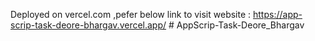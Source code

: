 Deployed on vercel.com ,pefer below link to visit website :
https://app-scrip-task-deore-bhargav.vercel.app/
#   A p p S c r i p - T a s k - D e o r e _ B h a r g a v 
 
 
